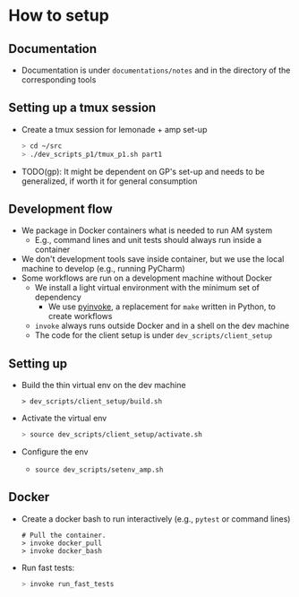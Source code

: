 # How to setup

## Documentation

- Documentation is under `documentations/notes` and in the directory of the
  corresponding tools

## Setting up a tmux session

- Create a tmux session for lemonade + amp set-up
  ```bash
  > cd ~/src
  > ./dev_scripts_p1/tmux_p1.sh part1
  ```
- TODO(gp): It might be dependent on GP's set-up and needs to be generalized,
  if worth it for general consumption

## Development flow

- We package in Docker containers what is needed to run AM system
  - E.g., command lines and unit tests should always run inside a container
- We don't development tools save inside container, but we use the local machine
  to develop (e.g., running PyCharm)
- Some workflows are run on a development machine without Docker
  - We install a light virtual environment with the minimum set of dependency
    - We use [pyinvoke](http://www.pyinvoke.org/), a replacement for `make`
      written in Python, to create workflows
  - `invoke` always runs outside Docker and in a shell on the dev machine
  - The code for the client setup is under `dev_scripts/client_setup`

## Setting up
- Build the thin virtual env on the dev machine
  ```
  > dev_scripts/client_setup/build.sh
  ```

- Activate the virtual env
  ```bash
  > source dev_scripts/client_setup/activate.sh

- Configure the env
  - `source dev_scripts/setenv_amp.sh`

## Docker

- Create a docker bash to run interactively (e.g., `pytest` or command lines)
  ```
  # Pull the container.
  > invoke docker_pull
  > invoke docker_bash
  ```

- Run fast tests:
  ```bash
  > invoke run_fast_tests
  ```
